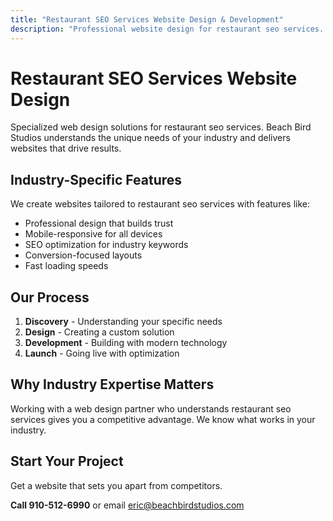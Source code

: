 ```yaml
---
title: "Restaurant SEO Services Website Design & Development"
description: "Professional website design for restaurant seo services. Custom solutions tailored to your industry needs."
---
```


# Restaurant SEO Services Website Design

Specialized web design solutions for restaurant seo services. Beach Bird Studios understands the unique needs of your industry and delivers websites that drive results.

## Industry-Specific Features

We create websites tailored to restaurant seo services with features like:

- Professional design that builds trust
- Mobile-responsive for all devices
- SEO optimization for industry keywords
- Conversion-focused layouts
- Fast loading speeds

## Our Process

1. **Discovery** - Understanding your specific needs
2. **Design** - Creating a custom solution
3. **Development** - Building with modern technology
4. **Launch** - Going live with optimization

## Why Industry Expertise Matters

Working with a web design partner who understands restaurant seo services gives you a competitive advantage. We know what works in your industry.

## Start Your Project

Get a website that sets you apart from competitors.

**Call 910-512-6990** or email eric@beachbirdstudios.com